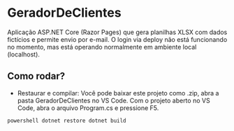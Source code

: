 ﻿GeradorDeClientes
=================

Aplicação ASP.NET Core (Razor Pages) que gera planilhas XLSX com dados fictícios e permite envio por e-mail. O login via deploy não está funcionando no momento, mas está operando normalmente em ambiente local (localhost).

Como rodar?
-------------------
- Restaurar e compilar: Você pode baixar este projeto como .zip, abra a pasta GeradorDeClientes no VS Code. Com o projeto aberto no VS Code, abra o arquivo Program.cs e pressione F5.

`powershell
dotnet restore
dotnet build
`
